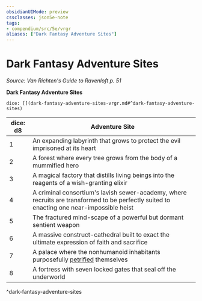 ```yaml
---
obsidianUIMode: preview
cssclasses: json5e-note
tags:
- compendium/src/5e/vrgr
aliases: ["Dark Fantasy Adventure Sites"]
---
```

# Dark Fantasy Adventure Sites
*Source: Van Richten's Guide to Ravenloft p. 51* 

**Dark Fantasy Adventure Sites**

`dice: [](dark-fantasy-adventure-sites-vrgr.md#^dark-fantasy-adventure-sites)`

| dice: d8 | Adventure Site |
|----------|----------------|
| 1 | An expanding labyrinth that grows to protect the evil imprisoned at its heart |
| 2 | A forest where every tree grows from the body of a mummified hero |
| 3 | A magical factory that distills living beings into the reagents of a wish-granting elixir |
| 4 | A criminal consortium's lavish sewer-academy, where recruits are transformed to be perfectly suited to enacting one near-impossible heist |
| 5 | The fractured mind-scape of a powerful but dormant sentient weapon |
| 6 | A massive construct-cathedral built to exact the ultimate expression of faith and sacrifice |
| 7 | A palace where the nonhumanoid inhabitants purposefully [petrified](Mechanics/Rules/conditions.md#Petrified) themselves |
| 8 | A fortress with seven locked gates that seal off the underworld |
^dark-fantasy-adventure-sites